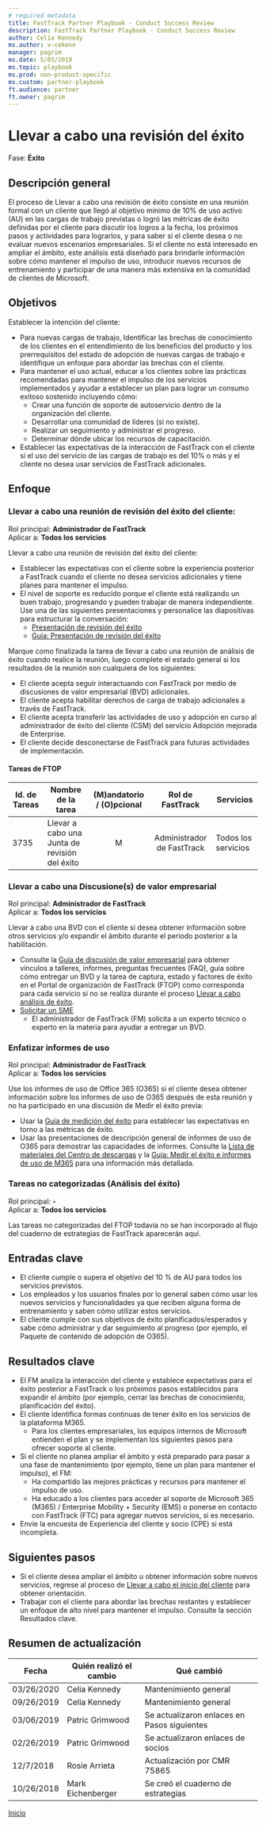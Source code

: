 ```yaml
---  
# required metadata  
title: FastTrack Partner Playbook - Conduct Success Review
description: FastTrack Partner Playbook - Conduct Success Review
author: Celia Kennedy
ms.author: v-cekenn
manager: pagrim
ms.date: 5/03/2019
ms.topic: playbook
ms.prod: non-product-specific
ms.custom: partner-playbook
ft.audience: partner
ft.owner: pagrim  
---  
```


# Llevar a cabo una revisión del éxito

Fase: **Éxito**

## Descripción general

El proceso de Llevar a cabo una revisión de éxito consiste en una reunión formal con un cliente que llegó al objetivo mínimo de 10% de uso activo (AU) en las cargas de trabajo previstas o logró las métricas de éxito definidas por el cliente para discutir los logros a la fecha, los próximos pasos y actividades para lograrlos, y para saber si el cliente desea o no evaluar nuevos escenarios empresariales. Si el cliente no está interesado en ampliar el ámbito, este análisis está diseñado para brindarle información sobre cómo mantener el impulso de uso, introducir nuevos recursos de entrenamiento y participar de una manera más extensiva en la comunidad de clientes de Microsoft.

## Objetivos

Establecer la intención del cliente:

  - Para nuevas cargas de trabajo, Identificar las brechas de conocimiento de los clientes en el entendimiento de los beneficios del producto y los prerrequisitos del estado de adopción de nuevas cargas de trabajo e identifique un enfoque para abordar las brechas con el cliente.
  - Para mantener el uso actual, educar a los clientes sobre las prácticas recomendadas para mantener el impulso de los servicios implementados y ayudar a establecer un plan para lograr un consumo exitoso sostenido incluyendo cómo:
      - Crear una función de soporte de autoservicio dentro de la organización del cliente.
      - Desarrollar una comunidad de líderes (si no existe).
      - Realizar un seguimiento y administrar el progreso.
      - Determinar dónde ubicar los recursos de capacitación.
  - Establecer las expectativas de la interacción de FastTrack con el cliente si el uso del servicio de las cargas de trabajo es del 10% o más y el cliente no desea usar servicios de FastTrack adicionales.

## Enfoque

### Llevar a cabo una reunión de revisión del éxito del cliente:

Rol principal: **Administrador de FastTrack**  
Aplicar a: **Todos los servicios**

Llevar a cabo una reunión de revisión del éxito del cliente:

  - Establecer las expectativas con el cliente sobre la experiencia posterior a FastTrack cuando el cliente no desea servicios adicionales y tiene planes para mantener el impulso.
  - El nivel de soporte es reducido porque el cliente está realizando un buen trabajo, progresando y pueden trabajar de manera independiente. Use una de las siguientes presentaciones y personalice las diapositivas para estructurar la conversación:
      - [Presentación de revisión del éxito](https://aka.ms/success-workshop-decks-all)
      - [Guía: Presentación de revisión del éxito](https://aka.ms/guidance-success-review-deck)

Marque como finalizada la tarea de llevar a cabo una reunión de análisis de éxito cuando realice la reunión, luego complete el estado general si los resultados de la reunión son cualquiera de los siguientes:

  - El cliente acepta seguir interactuando con FastTrack por medio de discusiones de valor empresarial (BVD) adicionales.
  - El cliente acepta habilitar derechos de carga de trabajo adicionales a través de FastTrack.
  - El cliente acepta transferir las actividades de uso y adopción en curso al administrador de éxito del cliente (CSM) del servicio Adopción mejorada de Enterprise.
  - El cliente decide desconectarse de FastTrack para futuras actividades de implementación.  

#### Tareas de FTOP

| Id. de Tareas | Nombre de la tarea                      | (M)andatorio / (O)pcional |  Rol de FastTrack   | Servicios     |
| ------- | ------------------------------ | :----------------------: | :---------------: | ------------ |
| 3735    | Llevar a cabo una Junta de revisión del éxito |            M             | Administrador de FastTrack | Todos los servicios |

### Llevar a cabo una Discusione(s) de valor empresarial

Rol principal: **Administrador de FastTrack**  
Aplicar a: **Todos los servicios**

Llevar a cabo una BVD con el cliente si desea obtener información sobre otros servicios y/o expandir el ámbito durante el periodo posterior a la habilitación.

  - Consulte la [Guía de discusión de valor empresarial](https://aka.ms/business-value-discussions) para obtener vínculos a talleres, informes, preguntas frecuentes (FAQ), guía sobre cómo entregar un BVD y la tarea de captura, estado y factores de éxito en el Portal de organización de FastTrack (FTOP) como corresponda para cada servicio si no se realiza durante el proceso [Llevar a cabo análisis de éxito](success-conduct-success-review-partner.md).
  - [Solicitar un SME](https://aka.ms/FRPHubSMERequestProcess) 
    - El administrador de FastTrack (FM) solicita a un experto técnico o experto en la materia para ayudar a entregar un BVD.

### Enfatizar informes de uso

Rol principal: **Administrador de FastTrack**  
Aplicar a: **Todos los servicios**

Use los informes de uso de Office 365 (O365) si el cliente desea obtener información sobre los informes de uso de O365 después de esta reunión y no ha participado en una discusión de Medir el éxito previa:

  - Usar la [Guía de medición del éxito](https://aka.ms/measuring-success-guide) para establecer las expectativas en torno a las métricas de éxito.
  - Usar las presentaciones de descripción general de informes de uso de O365 para demostrar las capacidades de informes. Consulte la [Lista de materiales del Centro de descargas](https://na01.safelinks.protection.outlook.com/?url=https://www.microsoft.com/en-us/download/details.aspx?id%3D54088&data=02%7c01%7cv-lokill%40microsoft.com%7cbf4ed7253ea04fedb8b008d65481eb35%7c72f988bf86f141af91ab2d7cd011db47%7c1%7c0%7c636789314312739424&sdata=BhHgtXWR/JJR/ipmUkFBn%2BVKtieZQbLkqZYNcmO%2Bw%2BE%3D&reserved=0) y la [Guía: Medir el éxito e informes de uso de M365](https://aka.ms/measure-success-and-m365-usage-reports) para una información más detallada.  

### Tareas no categorizadas (Análisis del éxito)

Rol principal: **-**  
Aplicar a: **Todos los servicios**

Las tareas no categorizadas del FTOP todavía no se han incorporado al flujo del cuaderno de estrategias de FastTrack aparecerán aquí.​  

## Entradas clave

  - El cliente cumple o supera el objetivo del 10 % de AU para todos los servicios previstos.
  - Los empleados y los usuarios finales por lo general saben cómo usar los nuevos servicios y funcionalidades ya que reciben alguna forma de entrenamiento y saben cómo utilizar estos servicios.
  - El cliente cumple con sus objetivos de éxito planificados/esperados y sabe cómo administrar y dar seguimiento al progreso (por ejemplo, el Paquete de contenido de adopción de O365).

## Resultados clave

  - El FM analiza la interacción del cliente y establece expectativas para el éxito posterior a FastTrack o los próximos pasos establecidos para expandir el ámbito (por ejemplo, cerrar las brechas de conocimiento, planificación del éxito).
  - El cliente identifica formas continuas de tener éxito en los servicios de la plataforma M365.
      - Para los clientes empresariales, los equipos internos de Microsoft entienden el plan y se implementan los siguientes pasos para ofrecer soporte al cliente.
  - Si el cliente no planea ampliar el ámbito y está preparado para pasar a una fase de mantenimiento (por ejemplo, tiene un plan para mantener el impulso), el FM:
      - Ha compartido las mejores prácticas y recursos para mantener el impulso de uso.
      - Ha educado a los clientes para acceder al soporte de Microsoft 365 (M365) / Enterprise Mobility + Security (EMS) o ponerse en contacto con FastTrack (FTC) para agregar nuevos servicios, si es necesario.
  - Envíe la encuesta de Experiencia del cliente y socio (CPE) si está incompleta.

## Siguientes pasos

  - Si el cliente desea ampliar el ámbito u obtener información sobre nuevos servicios, regrese al proceso de [Llevar a cabo el inicio del cliente](initiate-conduct-customer-kick-off-partner-es.md) para obtener orientación.
  - Trabajar con el cliente para abordar las brechas restantes y establecer un enfoque de alto nivel para mantener el impulso. Consulte la sección Resultados clave.

## Resumen de actualización

| Fecha       | Quién realizó el cambio       | Qué cambió          |
| ---------- | ----------------- | --------------------- |
| 03/26/2020 | Celia Kennedy   | Mantenimiento general |
| 09/26/2019 | Celia Kennedy   | Mantenimiento general |
| 03/06/2019 | Patric Grimwood   | Se actualizaron enlaces en Pasos siguientes |
| 02/26/2019 | Patric Grimwood   | Se actualizaron enlaces de socios |
| 12/7/2018  | Rosie Arrieta     | Actualización por CMR 75865 |
| 10/26/2018 | Mark Eichenberger | Se creó el cuaderno de estrategias      |

[Inicio](http://partner-docs.microsoft.com)
